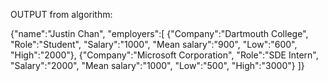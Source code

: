 

OUTPUT from algorithm:

{"name":"Justin Chan",
"employers":[
{"Company":"Dartmouth College",
 "Role":"Student",
 "Salary":"1000",
 "Mean salary":"900",
 "Low":"600",
 "High":"2000"},
{"Company":"Microsoft Corporation",
 "Role":"SDE Intern",
 "Salary":"2000",
 "Mean salary":"1000",
 "Low":"500",
 "High":"3000"}
]}
